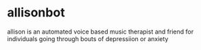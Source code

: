# allisonbot

allison is an automated voice based music therapist and friend for individuals going through bouts of depressiion or anxiety